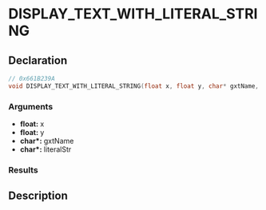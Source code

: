 # DISPLAY_TEXT_WITH_LITERAL_STRING

## Declaration
```cpp
// 0x661B239A
void DISPLAY_TEXT_WITH_LITERAL_STRING(float x, float y, char* gxtName, char* literalStr);
```

### Arguments
- **float:** x
- **float:** y
- **char\*:** gxtName
- **char\*:** literalStr

### Results

## Description
